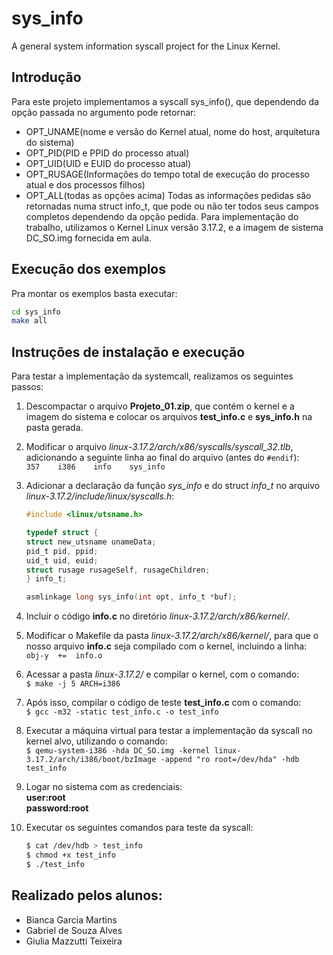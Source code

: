 # sys_info
A general system information syscall project for the Linux Kernel.

## Introdução
Para este projeto implementamos a syscall sys_info(), que dependendo da opção passada no argumento pode retornar:
- OPT_UNAME(nome e versão do Kernel atual, nome do host, arquitetura do sistema)
- OPT_PID(PID e PPID do processo atual)
- OPT_UID(UID e EUID do processo atual)
- OPT_RUSAGE(Informações do tempo total de execução do processo atual e dos processos filhos)
- OPT_ALL(todas as opções acima)
Todas as informações pedidas são retornadas numa struct info_t, que pode ou não ter todos seus campos completos dependendo da opção pedida.
Para implementação do trabalho, utilizamos o Kernel Linux versão 3.17.2, e a imagem de sistema DC_SO.img fornecida em aula.

## Execução dos exemplos
Pra montar os exemplos basta executar:
```bash
cd sys_info
make all
```
## Instruções de instalação e execução

Para testar a implementação da systemcall, realizamos os seguintes passos:

1. Descompactar o arquivo **Projeto_01.zip**, que contém o kernel e a imagem do sistema e colocar os arquivos **test_info.c** e **sys_info.h** na pasta gerada.

2. Modificar o arquivo *linux-3.17.2/arch/x86/syscalls/syscall_32.tlb*, adicionando a seguinte linha ao final do arquivo (antes do `#endif`):  
    `357	i386	info	sys_info`

3. Adicionar a declaração da função *sys_info* e do struct *info_t* no arquivo *linux-3.17.2/include/linux/syscalls.h*:  
    ```C
    #include <linux/utsname.h>

    typedef struct {
	struct new_utsname unameData;
	pid_t pid, ppid;
	uid_t uid, euid;
	struct rusage rusageSelf, rusageChildren;
    } info_t;
    
    asmlinkage long sys_info(int opt, info_t *buf);
    ```
4. Incluir o código **info.c** no diretório *linux-3.17.2/arch/x86/kernel/*.

5. Modificar o Makefile da pasta *linux-3.17.2/arch/x86/kernel/*, para que o nosso arquivo **info.c** seja compilado com o kernel, incluindo a linha:  
    `obj-y	+=	info.o`

6. Acessar a pasta *linux-3.17.2/* e compilar o kernel, com o comando:  
    `$ make -j 5 ARCH=i386`

7. Após isso, compilar o código de teste **test_info.c** com o comando:  
    `$ gcc -m32 -static test_info.c -o test_info`

8. Executar a máquina virtual para testar a implementação da syscall no kernel alvo, utilizando o comando:  
    `$ qemu-system-i386 -hda DC_SO.img -kernel linux-3.17.2/arch/i386/boot/bzImage -append "ro root=/dev/hda" -hdb test_info`

9. Logar no sistema com as credenciais:  
    **user:root**  
    **password:root**

10. Executar os seguintes comandos para teste da syscall:  
    ```bash
    $ cat /dev/hdb > test_info 
    $ chmod +x test_info
    $ ./test_info
    ```
## Realizado pelos alunos:
* Bianca Garcia Martins
* Gabriel de Souza Alves
* Giulia Mazzutti Teixeira
